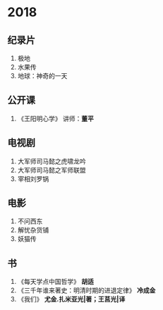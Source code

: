 # 2018 #
## 纪录片 ##
1. 极地
2. 水果传
3. 地球：神奇的一天

## 公开课 ##
1. 《王阳明心学》   讲师：**董平**

## 电视剧 ##
1. 大军师司马懿之虎啸龙吟
2. 大军师司马懿之军师联盟
3. 宰相刘罗锅

## 电影 ##
1. 不问西东
2. 解忧杂货铺
3. 妖猫传

## 书 ##
1. 《每天学点中国哲学》  **胡适**
2. 《三千年谁来著史：明清时期的进退定律》  **冷成金**
3. 《我们》 **尤金.扎米亚光|著；王莒光|译**